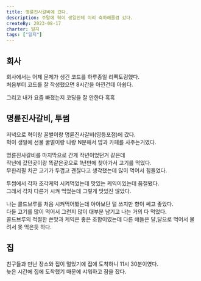 ```yaml
---
title: 명륜진사갈비에 갔다.
description: 주말에 혁이 생일인데 미리 축하해줄겸 갔다.
createBy: 2023-08-17
charter: 일지
tags: ["일지"]
---
```


## 회사

회사에서는 어제 문제가 생긴 코드를 하루종일 리펙토링했다.  
처음부터 코드를 잘 작성했으면 8시간을 아낀건데 아쉽다.

그리고 내가 요즘 빠졌는지 코딩을 잘 안한다 흑흑

## 명륜진사갈비, 투썸

저녁으로 혁이랑 꿀벌이랑 명륜진사갈비(영등포점)에 갔다.  
혁이 생일에 선물 꿀벌이랑 나랑 N분해서 밥과 카페를 사주는거였다.

명륜진사갈비를 마지막으로 간게 작년이었던거 같은데  
작년에 갔던곳이랑 똑같은곳으로 1년만에 찾아가서 고기를 먹었다.  
무한리필 치곤 고기가 두껍고 괜찮다고 생각했는데 많이 먹어서 힘들었다.

투썸에서 각자 조각케익 시켜먹었는데 맛있는 케익이있는데 품절됐다.  
그래서 각자 다른거 시켜 먹었는데 그렇게 맛있진 않았다.

나는 콜드브루를 처음 시켜먹어봤는데 아아보단 덜 쓰지만 향이 쎄고 좋았다.  
다들 고기를 많이 먹어서 그런지 많이 대부분 남기고 나는 거의 다 먹었다.  
콜드브루의 적절한 쓴맛과 케익은 좋은 조합이였는데 다른 얘들은 달,달으로 먹어서 물려서 못 먹은듯 하다.

## 집

친구들과 만난 장소와 집이 멀었기에 집에 도착하니 11시 30분이였다.  
늦은 시간에 집에 도착했기 때문에 샤워하고 잠을 잤다.
